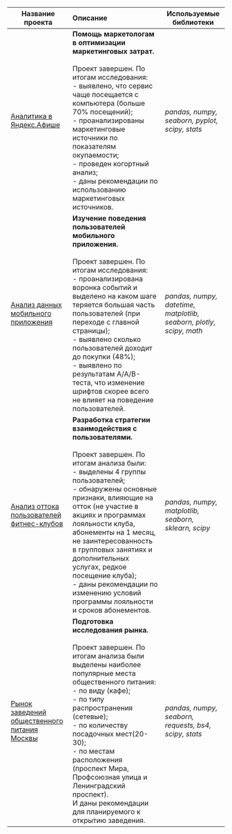Название проекта | Описание | Используемые библиотеки
--- |:--- | ---
[Аналитика в Яндекс.Афише](https://github.com/Niavi13/Projects/tree/master/afisha) | **Помощь маркетологам в оптимизации маркетинговых затрат.**<br><br> Проект завершен. По итогам исследования:<br>- выявлено, что сервис чаще посещается с компьютера (больше 70% посещений);<br>- проанализированы маркетинговые источники по показателям окупаемости;<br>- проведен когортный анализ;<br>- даны рекомендации по использованию маркетинговых источников. | *pandas, numpy, seaborn, pyplot, scipy, stats*
[Анализ данных мобильного приложения](https://github.com/Niavi13/Projects/tree/master/analiz_dannyh_v_mobil'nom_prilozhenii) | **Изучение поведения пользователей мобильного приложения.**<br><br> Проект завершен. По итогам исследования:<br>- проанализирована воронка событий и выделено на каком шаге теряется большая часть пользователей (при переходе с главной страницы);<br>- выявлено сколько пользователей доходит до покупки (48%);<br>- выявлено по результатам A/A/B-теста, что изменение шрифтов скорее всего не влияет на поведение пользователей.| *pandas, numpy, datetime, matplotlib, seaborn, plotly, scipy, math*
[Анализ оттока пользователей фитнес-клубов](https://github.com/Niavi13/Projects/tree/master/analiz_ottoka_pol'zovatelej_fitnes-klubov) | **Разработка стратегии взаимодействия с пользователями.**<br><br> Проект завершен. По итогам анализа были:<br>- выделены 4 группы пользователей;<br>- обнаружены основные признаки, влияющие на отток (не участие в акциях и программах лояльности клуба, абонементы на 1 месяц, не заинтересованность в групповых занятиях и дополнительных услугах, редкое посещение клуба); <br>- даны рекомендации по изменению условий программы лояльности и сроков абонементов.| *pandas, numpy, matplotlib, seaborn, sklearn, scipy*
[Рынок заведений общественного питания Москвы](https://github.com/Niavi13/Projects/tree/master/rynok_zavedenij_obshchestvennogo_pitaniya_Moskvy) | **Подготовка исследования рынка.** <br><br> Проект завершен. По итогам анализа были выделены наиболее популярные места общественного питания:<br> - по виду (кафе);<br>- по типу распространения (сетевые);<br>- по количеству посадочных мест(20-30);<br>- по местам расположения (проспект Мира, Профсоюзная улица и Ленинградский проспект).<br> И даны рекомендации для планируемого к открытию заведения.| *pandas, numpy, seaborn, requests, bs4, scipy, stats*






```python

```
